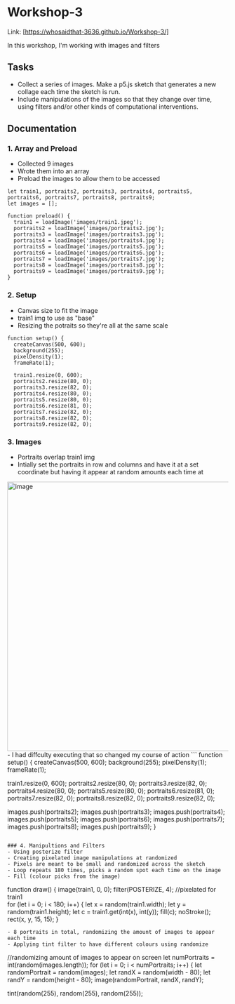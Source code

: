 # Workshop-3

Link: [https://whosaidthat-3636.github.io/Workshop-3/]

In this workshop, I'm working with images and filters

## Tasks
- Collect a series of images. Make a p5.js sketch that generates a new collage each time the sketch is run.
- Include manipulations of the images so that they change over time, using filters and/or other kinds of computational interventions.

## Documentation

### 1. Array and Preload
- Collected 9 images
- Wrote them into an array
- Preload the images to allow them to be accessed
```
let train1, portraits2, portraits3, portraits4, portraits5, portraits6, portraits7, portraits8, portraits9; 
let images = []; 

function preload() {
  train1 = loadImage('images/train1.jpeg');
  portraits2 = loadImage('images/portraits2.jpg');
  portraits3 = loadImage('images/portraits3.jpg');
  portraits4 = loadImage('images/portraits4.jpg');
  portraits5 = loadImage('images/portraits5.jpg');
  portraits6 = loadImage('images/portraits6.jpg');
  portraits7 = loadImage('images/portraits7.jpg');
  portraits8 = loadImage('images/portraits8.jpg');
  portraits9 = loadImage('images/portraits9.jpg');
}
```

### 2. Setup
- Canvas size to fit the image
- train1 img to use as "base"
- Resizing the potraits so they're all at the same scale
```
function setup() {
  createCanvas(500, 600);
  background(255);
  pixelDensity(1);
  frameRate(1);

  train1.resize(0, 600); 
  portraits2.resize(80, 0);
  portraits3.resize(82, 0);
  portraits4.resize(80, 0);
  portraits5.resize(80, 0);
  portraits6.resize(81, 0);
  portraits7.resize(82, 0);
  portraits8.resize(82, 0);
  portraits9.resize(82, 0);
```

### 3. Images
- Portraits overlap train1 img
- Intially set the portraits in row and columns and have it at a set coordinate but having it appear at random amounts each time at
<img width="614" alt="image" src="https://github.com/user-attachments/assets/39c034ec-85bd-447c-8e1c-ab284c6be16e" />
- I had diffculty executing that so changed my course of action
```
function setup() {
  createCanvas(500, 600);
  background(255);
  pixelDensity(1);
  frameRate(1);

  train1.resize(0, 600); 
  portraits2.resize(80, 0);
  portraits3.resize(82, 0);
  portraits4.resize(80, 0);
  portraits5.resize(80, 0);
  portraits6.resize(81, 0);
  portraits7.resize(82, 0);
  portraits8.resize(82, 0);
  portraits9.resize(82, 0);

  images.push(portraits2);
  images.push(portraits3);
  images.push(portraits4);
  images.push(portraits5);
  images.push(portraits6);
  images.push(portraits7);
  images.push(portraits8);
  images.push(portraits9);
}
```

### 4. Manipultions and Filters
- Using posterize filter
- Creating pixelated image manipulations at randomized
- Pixels are meant to be small and randomized across the sketch
- Loop repeats 180 times, picks a random spot each time on the image
- Fill (colour picks from the image)
```
function draw() {
  image(train1, 0, 0);
  filter(POSTERIZE, 4);
  //pixelated for train1  
  for (let i = 0; i < 180; i++) {
    let x = random(train1.width);
    let y = random(train1.height);
    let c = train1.get(int(x), int(y));
    fill(c);
    noStroke();
    rect(x, y, 15, 15);
  }
```
- 8 portraits in total, randomizing the amount of images to appear each time
- Applying tint filter to have different colours using randomize
```
//randomizing amount of images to appear on screen
  let numPortraits = int(random(images.length));
  for (let i = 0; i < numPortraits; i++) {
    let randomPortrait = random(images); 
    let randX = random(width - 80); 
    let randY = random(height - 80); 
    image(randomPortrait, randX, randY); 

  tint(random(255), random(255), random(255));  
```









